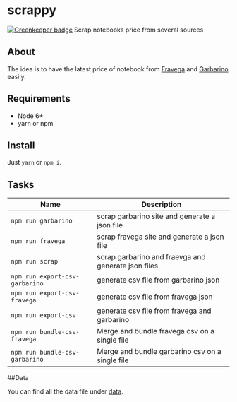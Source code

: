 # scrappy

[![Greenkeeper badge](https://badges.greenkeeper.io/baires/scrappy.svg)](https://greenkeeper.io/)
Scrap notebooks price from several sources

## About

The idea is to have the latest price of notebook from [Fravega](http://fravega.com/) and [Garbarino](http://garbarino.com/) easily.

## Requirements

- Node 6+
- yarn or npm

## Install

Just `yarn` or `npm i`.

## Tasks

| Name                           | Description                                         |
|--------------------------------|-----------------------------------------------------|
| `npm run garbarino`            | scrap garbarino site and generate a json file       |
| `npm run fravega`              | scrap fravega site and generate a json file         |
| `npm run scrap`                | scrap garbarino and fraevga and generate json files |
| `npm run export-csv-garbarino` | generate csv file from garbarino json               |
| `npm run export-csv-fravega`   | generate csv file from fravega json                 |
| `npm run export-csv`           | generate csv file from fravega and garbarino        |
| `npm run bundle-csv-fravega`   | Merge and bundle fravega csv on a single file       |
| `npm run bundle-csv-garbarino` | Merge and bundle garbarino csv on a single file     |

##Data

You can find all the data file under [data](https://github.com/baires/scrappy/tree/master/data).
